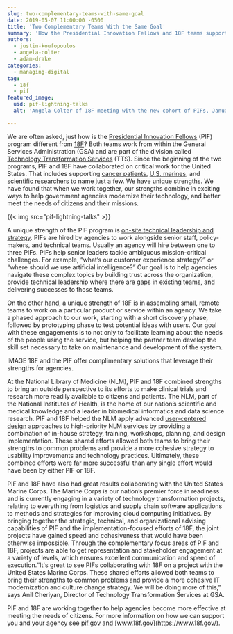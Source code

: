 ```yaml
---
slug: two-complementary-teams-with-same-goal
date: 2019-05-07 11:00:00 -0500
title: 'Two Complementary Teams With the Same Goal'
summary: 'How the Presidential Innovation Fellows and 18F teams support each other at agencies&#46;'
authors:
  - justin-koufopoulos
  - angela-colter
  - adam-drake
categories:
  - managing-digital
tag:
  - 18f
  - pif
featured_image:
  uid: pif-lightning-talks
  alt: 'Angela Colter of 18F meeting with the new cohort of PIFs, January 2019&#46;'

---
```


We are often asked, just how is the [Presidential Innovation Fellows](https://presidentialinnovationfellows.gov/) (PIF) program different from [18F](https://18f.gsa.gov/)? Both teams work from within the General Services Administration (GSA) and are part of the division called [Technology Transformation Services](https://www.gsa.gov/tts) (TTS). Since the beginning of the two programs, PIF and 18F have collaborated on critical work for the United States. That includes supporting [cancer patients](https://clinicaltrials.gov/), [U.S. marines](https://18f.gsa.gov/2019/03/22/18F-5-anniv-fav-project/), and [scientific researchers](https://www.ncbi.nlm.nih.gov/labs/pubmed/) to name just a few. We have unique strengths. We have found that when we work together, our strengths combine in exciting ways to help government agencies modernize their technology, and better meet the needs of citizens and their missions.

{{< img src="pif-lightning-talks" >}}

A unique strength of the PIF program is [on-site technical leadership and strategy](https://digital.gov/2019/02/26/why-our-country-needs-more-civic-tech-leaders/). PIFs are hired by agencies to work alongside senior staff, policy-makers, and technical teams. Usually an agency will hire between one to three PIFs. PIFs help senior leaders tackle ambiguous mission-critical challenges. For example, “what’s our customer experience strategy?” or “where should we use artificial intelligence?” Our goal is to help agencies navigate these complex topics by building trust across the organization, provide technical leadership where there are gaps in existing teams, and delivering successes to those teams.

On the other hand, a unique strength of 18F is in assembling small, remote teams to work on a particular product or service within an agency. We take a phased approach to our work, starting with a short discovery phase, followed by prototyping phase to test potential ideas with users. Our goal with these engagements is to not only to facilitate learning about the needs of the people using the service, but helping the partner team develop the skill set necessary to take on maintenance and development of the system.

IMAGE
18F and the PIF offer complimentary solutions that leverage their strengths for agencies.

At the National Library of Medicine (NLM), PIF and 18F combined strengths to bring an outside perspective to its efforts to make clinical trials and research more readily available to citizens and patients. The NLM, part of the National Institutes of Health, is the home of our nation’s scientific and medical knowledge and a leader in biomedical informatics and data science research. PIF and 18F helped the NLM apply advanced [user-centered design](https://www.usability.gov/what-and-why/user-centered-design.html) approaches to high-priority NLM services by providing a combination of in-house strategy, training, workshops, planning, and design implementation. These shared efforts allowed both teams to bring their strengths to common problems and provide a more cohesive strategy to usability improvements and technology practices. Ultimately, these combined efforts were far more successful than any single effort would have been by either PIF or 18F.

PIF and 18F have also had great results collaborating with the United States Marine Corps. The Marine Corps is our nation’s premier force in readiness and is currently engaging in a variety of technology transformation projects, relating to everything from logistics and supply chain software applications to methods and strategies for improving cloud computing initiatives. By bringing together the strategic, technical, and organizational advising capabilities of PIF and the implementation-focused efforts of 18F, the joint projects have gained speed and cohesiveness that would have been otherwise impossible. Through the complementary focus areas of PIF and 18F, projects are able to get representation and stakeholder engagement at a variety of levels, which ensures excellent communication and speed of execution.“It's great to see PIFs collaborating with 18F on a project with the United States Marine Corps. These shared efforts allowed both teams to bring their strengths to common problems and provide a more cohesive IT modernization and culture change strategy. We will be doing more of this,” says Anil Cheriyan, Director of Technology Transformation Services at GSA.

PIF and 18F are working together to help agencies become more effective at meeting the needs of citizens. For more information on how we can support you and your agency see [pif.gov](https://www.presidentialinnovationfellows.gov/) and [www.18f.gov](https://www.18f.gov/).
